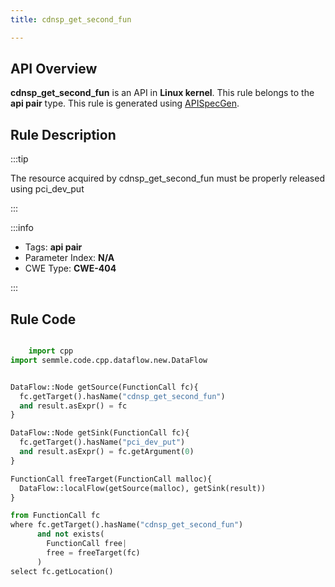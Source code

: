 ```yaml
---
title: cdnsp_get_second_fun

---
```



## API Overview
**cdnsp_get_second_fun** is an API in **Linux kernel**. This rule belongs to the **api pair** type. This rule is generated using [APISpecGen](../../tools/APISpecGen).
## Rule Description

:::tip

The resource acquired by cdnsp_get_second_fun must be properly released using pci_dev_put

:::

:::info

- Tags: **api pair**
- Parameter Index: **N/A**
- CWE Type: **CWE-404**

:::

## Rule Code
```python

    import cpp
import semmle.code.cpp.dataflow.new.DataFlow


DataFlow::Node getSource(FunctionCall fc){
  fc.getTarget().hasName("cdnsp_get_second_fun")
  and result.asExpr() = fc
}

DataFlow::Node getSink(FunctionCall fc){
  fc.getTarget().hasName("pci_dev_put")
  and result.asExpr() = fc.getArgument(0)
}

FunctionCall freeTarget(FunctionCall malloc){
  DataFlow::localFlow(getSource(malloc), getSink(result))
}

from FunctionCall fc
where fc.getTarget().hasName("cdnsp_get_second_fun")
      and not exists(
        FunctionCall free| 
        free = freeTarget(fc)
      )
select fc.getLocation()

    
```